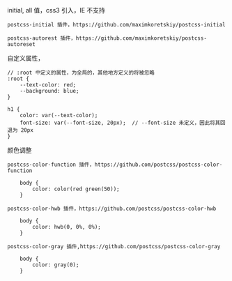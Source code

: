 initial, all 值，css3 引入，IE 不支持

    postcss-initial 插件，https://github.com/maximkoretskiy/postcss-initial

    postcss-autorest 插件，https://github.com/maximkoretskiy/postcss-autoreset

自定义属性，

    // :root 中定义的属性，为全局的，其他地方定义的将被忽略
    :root {
        --text-color: red;
        --background: blue;
    }

    h1 {
        color: var(--text-color);
        font-size: var(--font-size, 20px);  // --font-size 未定义，因此将其回退为 20px
    }

颜色调整

    postcss-color-function 插件，https://github.com/postcss/postcss-color-function

        body {
            color: color(red green(50));
        }

    postcss-color-hwb 插件，https://github.com/postcss/postcss-color-hwb

        body {
            color: hwb(0, 0%, 0%);
        }

    postcss-color-gray 插件,https://github.com/postcss/postcss-color-gray
        
        body {
            color: gray(0);
        }

